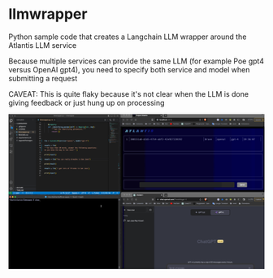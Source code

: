 # llmwrapper

Python sample code that creates a Langchain LLM wrapper around the Atlantis LLM service

Because multiple services can provide the same LLM (for example Poe gpt4 versus OpenAI gpt4), you need to specify both service and model when submitting a request

CAVEAT: This is quite flaky because it's not clear when the LLM is done giving feedback or just hung up on processing



![LLM Wrapper Screenshot](./docs/llmwrapper.gif)

